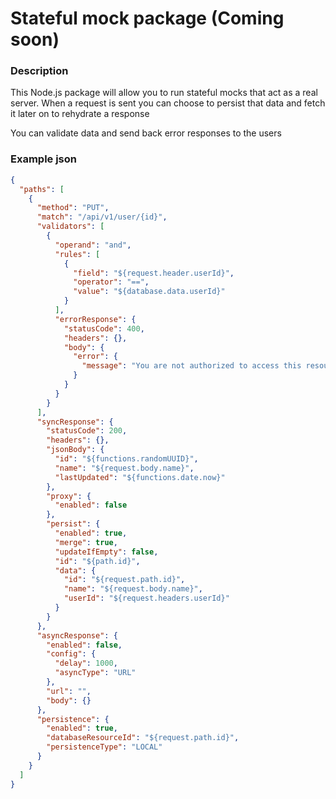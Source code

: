 # Stateful mock package (Coming soon)

### Description

This Node.js package will allow you to run stateful mocks that act as a real server. When a request is sent you can choose to persist that data and fetch it 
later on to rehydrate a response

You can validate data and send back error responses to the users

### Example json
```json
{
  "paths": [
    {
      "method": "PUT",
      "match": "/api/v1/user/{id}",
      "validators": [
        {
          "operand": "and",
          "rules": [
            {
              "field": "${request.header.userId}",
              "operator": "==",
              "value": "${database.data.userId}"
            }
          ],
          "errorResponse": {
            "statusCode": 400,
            "headers": {},
            "body": {
              "error": {
                "message": "You are not authorized to access this resource"
              }
            }
          }
        }
      ],
      "syncResponse": {
        "statusCode": 200,
        "headers": {},
        "jsonBody": {
          "id": "${functions.randomUUID}",
          "name": "${request.body.name}",
          "lastUpdated": "${functions.date.now}"
        },
        "proxy": {
          "enabled": false
        },
        "persist": {
          "enabled": true,
          "merge": true,
          "updateIfEmpty": false,
          "id": "${path.id}",
          "data": {
            "id": "${request.path.id}",
            "name": "${request.body.name}",
            "userId": "${request.headers.userId}"
          }
        }
      },
      "asyncResponse": {
        "enabled": false,
        "config": {
          "delay": 1000,
          "asyncType": "URL"
        },
        "url": "",
        "body": {}
      },
      "persistence": {
        "enabled": true,
        "databaseResourceId": "${request.path.id}",
        "persistenceType": "LOCAL"
      }
    }
  ]
}
```